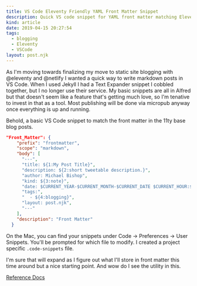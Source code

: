 ```yaml
---
title: VS Code Eleventy Friendly YAML Front Matter Snippet
description: Quick VS code snippet for YAML front matter matching Eleventy base blog static site generator.
kind: article
date: 2019-04-15 20:27:54
tags:
  - blogging
  - Eleventy
  - VSCode
layout: post.njk
---
```


As I'm moving towards finalizing my move to static site blogging with @eleventy and @netlify I wanted a quick way to write markdown posts in VS Code. When I used Jekyll I had a Text Expander snippet I cobbled together, but I no longer use their service. My basic snippets are all in Alfred but that doesn't seem like a feature that's getting much love, so I'm tenative to invest in that as a tool. Most publishing will be done via micropub anyway once everything is up and running.

Behold, a basic VS Code snippet to match the front matter in the 11ty base blog posts.

```json
"Front_Matter": {
    "prefix": "frontmatter",
    "scope": "markdown",
    "body": [
      "---",
      "title: ${1:My Post Title}",
      "description: ${2:short tweetable description.}",
      "author: Michael Bishop",
      "kind: ${3:note}",
      "date: $CURRENT_YEAR-$CURRENT_MONTH-$CURRENT_DATE $CURRENT_HOUR:$CURRENT_MINUTE:$CURRENT_SECOND",
      "tags:",
      "  - ${4:blogging}",
      "layout: post.njk",
      "---"
    ],
    "description": "Front Matter"
  }
```

On the Mac, you can find your snippets under Code -> Preferences -> User Snippets. You'll be prompted for which file to modify. I created a project specific `.code-snippets` file.

I'm sure that will expand as I figure out what I'll store in front matter this time around but a nice starting point. And wow do I see the utility in this.

[Reference Docs](https://code.visualstudio.com/docs/editor/userdefinedsnippets)
